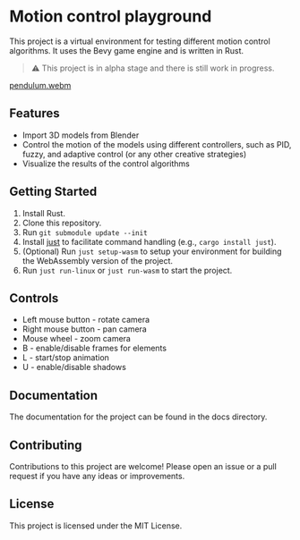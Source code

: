 # Motion control playground

This project is a virtual environment for testing different motion control algorithms. It uses the Bevy game engine and is written in Rust.

> :warning: This project is in alpha stage and there is still work in progress.

[pendulum.webm](https://github.com/Open-Source-Digital-Twin/motion-control-playground/assets/54245866/4d3ade7f-2c11-4636-b72e-9c02252f964d)

## Features
* Import 3D models from Blender
* Control the motion of the models using different controllers, such as PID, fuzzy, and adaptive control (or any other creative strategies)
* Visualize the results of the control algorithms

## Getting Started
1. Install Rust.
2. Clone this repository.
3. Run `git submodule update --init`
4. Install [just](https://github.com/casey/just) to facilitate command handling (e.g., `cargo install just`).
5. (Optional) Run `just setup-wasm` to setup your environment for building the WebAssembly version of the project.
6. Run `just run-linux` or `just run-wasm` to start the project.

## Controls
* Left mouse button - rotate camera
* Right mouse button - pan camera
* Mouse wheel - zoom camera
* B - enable/disable frames for elements
* L - start/stop animation
* U - enable/disable shadows

## Documentation
The documentation for the project can be found in the docs directory.

## Contributing
Contributions to this project are welcome! Please open an issue or a pull request if you have any ideas or improvements.

## License
This project is licensed under the MIT License.
